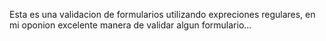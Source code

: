 Esta es una validacion de formularios utilizando expreciones regulares, en mi oponion excelente manera de validar algun formulario...

